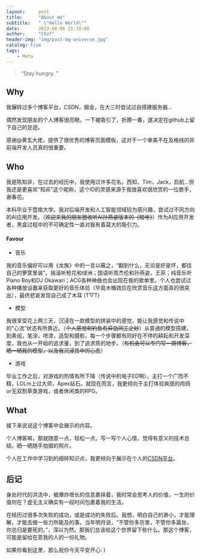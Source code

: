 ```yaml
---
layout:     post
title:      "About me"
subtitle:   " \"Hello World\""
date:       2023-06-06 21:18:00
author:     "Chzf"
header-img: "img/post-bg-universe.jpg"
catalog: true
tags:
    - Meta
---
```


> “Stay hungry. ”

## Why


我辗转过多个博客平台，CSDN，掘金，在大三时尝试过自搭建服务器...

偶然发现朋友的个人博客很亮眼，一下被吸引了，折腾一番，遂决定在github上留下自己的足迹。

感谢@黄玄大佬，提供了很优秀的博客页面模板，这对于一个审美不在及格线的非前端开发人员真的很重要。

## Who

我是陈知非，在过去的经历中，我使用过许多花名，西知，Tim，Jack，启航...但我还是更喜欢"知非"这个昵称，这个ID的灵感来源于我很喜欢很欣赏的一位歌手，谢春花。

本科毕业于暨南大学。我对后端开发和人工智能领域较为感兴趣，尝试过不同方向的AI应用开发。（~~欢迎来我的朋友圈收听AI孙燕姿版本的《暗号》~~）作为AI应用开发者，黑盒过程中的不可确定性一直对我有着莫大的吸引力。

#### Favour

- 音乐

我的音乐偏好可以用《龙族》中的一言以蔽之，“翻到什么，无论是好是坏，都往自己的箩筐里装”。摇滚听枪花和绿洲；国语听周杰伦和孙燕姿，王菲；纯音乐听Piano Boy和DJ Okawari；ACG各种神曲也会出现在我的歌单里。个人也尝试过各种播放设置来获取更好的音乐体验（毕竟木桶效应在欣赏音乐这方面真的很突出），最终悲哀发现自己成了木耳 (T▽T) 

- 模型

我很享受花上两三天，沉浸在一款模型的拼装中的感觉，能让我感觉和传说中的“心流”状态有所靠近。（<del>个人感觉和钓鱼有异曲同工之妙</del>）从普通的模型搭建，到素组，笔涂，喷漆，造型和摄影。每一个步骤都有同好在不停的耕耘和开发深度，我也从一开始的追求量，到了追求质的地步。（<del>有机会可以专门写一期博客，晒一晒我的模型，以及我沉浸其中的心态</del>）

- 游戏

毕业工作之后，对游戏的热情有所下降（传说中的电子ED啊）。主打一个广而不精，LOLm上过大师，Apex钻石。就现在而言，我更倾向于主打体验爽感的肉鸽or无双割草类游戏，或者休闲类的RPG。

## What

接下来说说这个博客中会展示的内容。

个人博客嘛，那就随意一点，轻松一点。写一写个人心情，觉得有意义的技术总结，晒一晒随手拍摄的照片。

个人在工作中学习到的细碎知识点，我更倾向于展示在个人的[CSDN平台](https://blog.csdn.net/weixin_43788898?spm=1000.2115.3001.5343)。

## 后记

身处时代的洪流中，被爆炸增长的信息裹挟着，我时常会思考人的价值，一生的价值何在？虚无主义确实有一段时间包裹着我的生活。

在经历过很多次失败的成功，或是成功的失败后。我想，明白自己的渺小，才能理解，才能去做一些力所能及的事。当年明月说，“不管你多厉害，不管你多嚣张，你总归是要死的。”，深以为然。那我们总该给这个世界留下些什么。那这个博客，可能是留给在意我的人的一份礼物。

如果你看到这里，那么祝你今天平安开心: )
